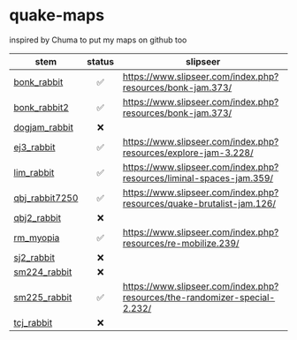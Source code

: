 # quake-maps

inspired by Chuma to put my maps on github too

| stem                                     | status | slipseer                                                                   |
| ---------------------------------------- | :----: | -------------------------------------------------------------------------- |
| [bonk_rabbit](./maps/bonk_rabbit/)       |   ✅   | https://www.slipseer.com/index.php?resources/bonk-jam.373/                 |
| [bonk_rabbit2](./maps/bonk_rabbit2/)     |   ✅   | https://www.slipseer.com/index.php?resources/bonk-jam.373/                 |
| [dogjam_rabbit](./maps/dogjam_rabbit/)   |   ❌   |                                                                            |
| [ej3_rabbit](./maps/ej3_rabbit/)         |   ✅   | https://www.slipseer.com/index.php?resources/explore-jam-3.228/            |
| [lim_rabbit](./maps/lim_rabbit/)         |   ✅   | https://www.slipseer.com/index.php?resources/liminal-spaces-jam.359/       |
| [qbj_rabbit7250](./maps/qbj_rabbit7250/) |   ✅   | https://www.slipseer.com/index.php?resources/quake-brutalist-jam.126/      |
| [qbj2_rabbit](./maps/qbj2_rabbit/)       |   ❌   |                                                                            |
| [rm_myopia](./maps/rm_myopia/)           |   ✅   | https://www.slipseer.com/index.php?resources/re-mobilize.239/              |
| [sj2_rabbit](./maps/sj2_rabbit/)         |   ❌   |                                                                            |
| [sm224_rabbit](./maps/sm224_rabbit/)     |   ❌   |                                                                            |
| [sm225_rabbit](./maps/sm225_rabbit/)     |   ✅   | https://www.slipseer.com/index.php?resources/the-randomizer-special-2.232/ |
| [tcj_rabbit](./maps/tcj_rabbit/)         |   ❌   |                                                                            |
